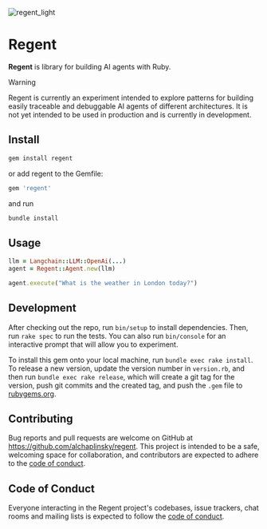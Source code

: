 
![regent_light](https://github.com/user-attachments/assets/62564dac-b8d7-4dc0-9b63-64c6841b5872)

# Regent
**Regent** is library for building AI agents with Ruby.

> [!WARNING]
> Regent is currently an experiment intended to explore patterns for building easily traceable and debuggable AI agents of different architectures. It is not yet intended to be used in production and is currently in development.
>

## Install

```bash
gem install regent
```

or add regent to the Gemfile:

```ruby
gem 'regent'
```

and run

```bash
bundle install
```

## Usage

```ruby
llm = Langchain::LLM::OpenAi(...)
agent = Regent::Agent.new(llm)

agent.execute("What is the weather in London today?")
```

## Development

After checking out the repo, run `bin/setup` to install dependencies. Then, run `rake spec` to run the tests. You can also run `bin/console` for an interactive prompt that will allow you to experiment.

To install this gem onto your local machine, run `bundle exec rake install`. To release a new version, update the version number in `version.rb`, and then run `bundle exec rake release`, which will create a git tag for the version, push git commits and the created tag, and push the `.gem` file to [rubygems.org](https://rubygems.org).

## Contributing

Bug reports and pull requests are welcome on GitHub at https://github.com/alchaplinsky/regent. This project is intended to be a safe, welcoming space for collaboration, and contributors are expected to adhere to the [code of conduct](https://github.com/alchaplinsky/regent/blob/main/CODE_OF_CONDUCT.md).

## Code of Conduct

Everyone interacting in the Regent project's codebases, issue trackers, chat rooms and mailing lists is expected to follow the [code of conduct](https://github.com/alchaplinsky/regent/blob/main/CODE_OF_CONDUCT.md).
